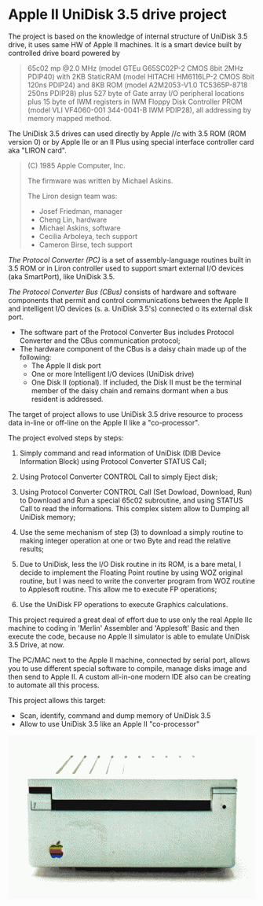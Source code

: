 # Apple II UniDisk 3.5 drive project

The project is based on the knowledge of internal structure of UniDisk 3.5 drive, it uses same HW of Apple II machines. It is a smart device built by controlled drive board powered by

>65c02 mp @2.0 MHz (model GTEu G65SC02P-2 CMOS 8bit 2MHz PDIP40) with 2KB StaticRAM (model HITACHI HM6116LP-2 CMOS 8bit 120ns PDIP24) and 8KB ROM (model A2M2053-V1.0 TC5365P-8718 250ns PDIP28) plus 527 byte of Gate array I/O peripheral locations plus 15 byte of IWM registers in IWM Floppy Disk Controller PROM (model VLI VF4060-001 344-0041-B IWM PDIP28), all addressing by memory mapped method.

The UniDisk 3.5 drives can used directly by Apple //c with 3.5 ROM (ROM version 0) or by Apple IIe or an II Plus using special interface controller card aka "LIRON card".

>(C) 1985 Apple Computer, Inc.
>
>The firmware was written by Michael Askins.
>
>The Liron design team was:
>* Josef Friedman, manager
>* Cheng Lin, hardware
>* Michael Askins, software
>* Cecilia Arboleya, tech support
>* Cameron Birse, tech support


*The Protocol Converter (PC)* is a set of assembly-language routines built in 3.5 ROM or in Liron controller used to support smart external I/O devices (aka SmartPort), like UniDisk 3.5. 

*The Protocol Converter Bus (CBus)* consists of hardware and software components that permit and control communications between the Apple II and intelligent I/O devices (s. a. UniDisk 3.5's) connected o its external disk port.

- The software part of the Protocol Converter Bus includes Protocol Converter and the CBus communication protocol;
- The hardware component of the CBus is a daisy chain made up of the following:
    * The Apple II disk port
    * One or more Intelligent I/O devices (UniDisk drive)
    * One Disk II (optional). If included, the Disk II must be the terminal member of the daisy chain and remains dormant when a bus resident is addressed.

The target of project allows to use UniDisk 3.5 drive resource to process data in-line or off-line on the Apple II like a "co-processor".

The project evolved steps by steps:

1) Simply command and read information of UniDisk (DIB Device Information Block) using Protocol Converter STATUS Call; 

2) Using Protocol Converter CONTROL Call to simply Eject disk; 

3) Using Protocol Converter CONTROL Call (Set Dowload, Download, Run) to Download and Run a special 65c02 subroutine, and using STATUS Call to read the informations. This complex sistem allow to Dumping all UniDisk memory; 

4) Use the seme mechanism of step (3) to download a simply routine to making integer operation at one or two Byte and read the relative results; 

5) Due to UniDisk, less the I/O Disk routine in its ROM, is a bare metal, I decide to implement the Floating Point routine by using WOZ original routine, but I was need to write the converter program from WOZ routine to Applesoft routine. This allow me to execute FP operations; 

6) Use the UniDisk FP operations to execute Graphics calculations.

This project required a great deal of effort due to use only the real Apple IIc machine to coding in 'Merlin' Assembler and 'Applesoft' Basic and then execute the code, because no Apple II simulator is able to emulate UniDisk 3.5 Drive, at now.

The PC/MAC next to the Apple II machine, connected by serial port, allows you to use different special software to compile, manage disks image and then send to Apple II. A custom all-in-one modern IDE also can be creating to automate all this process.

This project allows this target:
* Scan, identify, command and dump memory of UniDisk 3.5
* Allow to use UniDisk 3.5 like an Apple II "co-processor"


![UniDisk](/Images/UniDisk.png)
